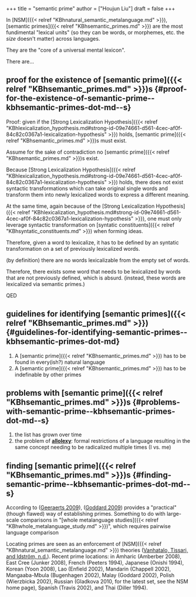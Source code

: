 +++
title = "semantic prime"
author = ["Houjun Liu"]
draft = false
+++

In [NSM]({{< relref "KBhnatural_semantic_metalanguage.md" >}}), [semantic primes]({{< relref "KBhsemantic_primes.md" >}}) are the most fundimental "lexical units" (so they can be words, or morphemes, etc. the _size_ doesn't matter) across languages.

They are the "core of a universal mental lexicon".

There are...


## proof for the existence of [semantic prime]({{< relref "KBhsemantic_primes.md" >}})s {#proof-for-the-existence-of-semantic-prime--kbhsemantic-primes-dot-md--s}

Proof: given if the [Strong Lexicalization Hypothesis]({{< relref "KBhlexicalization_hypothesis.md#strong-id-09e74661-d561-4cec-af0f-84c82c0367a1-lexicalization-hypothesis" >}}) holds, [semantic prime]({{< relref "KBhsemantic_primes.md" >}})s must exist.

Assume for the sake of contradiction no [semantic prime]({{< relref "KBhsemantic_primes.md" >}})s exist.

Because [Strong Lexicalization Hypothesis]({{< relref "KBhlexicalization_hypothesis.md#strong-id-09e74661-d561-4cec-af0f-84c82c0367a1-lexicalization-hypothesis" >}}) holds, there does not exist syntactic transformations which can take original single words and transform them into newly lexicalized words to express a different meaning.

At the same time, again because of the [Strong Lexicalization Hypothesis]({{< relref "KBhlexicalization_hypothesis.md#strong-id-09e74661-d561-4cec-af0f-84c82c0367a1-lexicalization-hypothesis" >}}), one must only leverage syntactic transformation on [syntatic constituents]({{< relref "KBhsyntatic_constituents.md" >}}) when forming ideas.

Therefore, given a word to lexicalize, it has to be defined by an syntatic transformation on a set of previously lexicalized words.

(by definition) there are no words lexicalizable from the empty set of words.

Therefore, there exists some word that needs to be lexicalized by words that are not previously defined, which is absurd. (instead, these words are lexicalized via semantic primes.)

QED


## guidelines for identifying [semantic primes]({{< relref "KBhsemantic_primes.md" >}}) {#guidelines-for-identifying-semantic-primes--kbhsemantic-primes-dot-md}

1.  A [semantic prime]({{< relref "KBhsemantic_primes.md" >}}) has to be found in every(ish?) natural language
2.  A [semantic prime]({{< relref "KBhsemantic_primes.md" >}}) has to be indefinable by other primes


## problems with [semantic prime]({{< relref "KBhsemantic_primes.md" >}})s {#problems-with-semantic-prime--kbhsemantic-primes-dot-md--s}

1.  the list has grown over time
2.  the problem of ****[allolexy](#problems-with-semantic-prime--kbhsemantic-primes-dot-md--s)****: formal restrictions of a language resulting in the same concept needing to be radicalized multiple times (I vs. me)


## finding [semantic prime]({{< relref "KBhsemantic_primes.md" >}})s {#finding-semantic-prime--kbhsemantic-primes-dot-md--s}

According to (<a href="#citeproc_bib_item_1">Geeraerts 2009</a>), (<a href="#citeproc_bib_item_2">Goddard 2009</a>) provides a "practical" (though flawed) way of establishing primes. Something to do with large-scale comparisons in "[whole metalanguage studies]({{< relref "KBhwhole_metalanguage_study.md" >}})", which requires pairwise language comparison

Locating primes are seen as an enforcement of [NSM]({{< relref "KBhnatural_semantic_metalanguage.md" >}}) theories (<a href="#citeproc_bib_item_3">Vanhatalo, Tissari, and Idström, n.d.</a>). Recent prime locations: in Amharic (Amberber 2008), East Cree (Junker 2008), French (Peeters 1994), Japanese (Onishi 1994), Korean (Yoon 2008), Lao (Enfield 2002), Mandarin (Chappell 2002), Mangaaba-Mbula (Bugenhagen 2002), Malay (Goddard 2002), Polish (Wierzbicka 2002), Russian (Gladkova 2010, for the latest set, see the NSM home page), Spanish (Travis 2002), and Thai (Diller 1994).